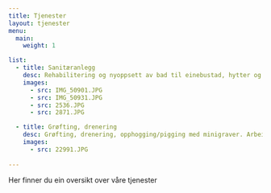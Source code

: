 ```yaml
---
title: Tjenester
layout: tjenester
menu:
  main:
    weight: 1

list:
  - title: Sanitæranlegg
    desc: Rehabilitering og nyoppsett av bad til einebustad, hytter og næringsbygg f.eks membransmøring, oppsett av røyranlegg ol. Arbeid etter avtalt tid og pris.
    images:
      - src: IMG_50901.JPG
      - src: IMG_50931.JPG
      - src: 2536.JPG
      - src: 2871.JPG

  - title: Grøfting, drenering
    desc: Grøfting, drenering, opphogging/pigging med minigraver. Arbeid etter avtalt tid og pris.
    images:
      - src: 22991.JPG
      
---
```


Her finner du ein oversikt over våre tjenester